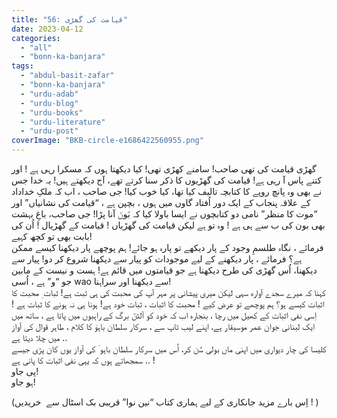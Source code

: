 ```yaml
---
title: "56: قیامت کی گھڑی"
date: 2023-04-12
categories: 
  - "all"
  - "bonn-ka-banjara"
tags: 
  - "abdul-basit-zafar"
  - "bonn-ka-banjara"
  - "urdu-adab"
  - "urdu-blog"
  - "urdu-books"
  - "urdu-literature"
  - "urdu-post"
coverImage: "BKB-circle-e1686422560955.png"
---
```


گھڑی قیامت کی تھی صاحب! سامنے کھڑی تھی! کیا دیکھتا ہوں کہ مسکرا رہی ہے ! اور کتنے پاس آ رہی ہے! قیامت کی گھڑیوں کا ذکر سنا کرتے تھے، آج دیکھتے ہیں! بہ خدا جس نے بھی وہ پانچ روپے کا کتابچہ تالیف کیا تھا، کیا خوب کیا! جی صاحب ، اب کہ ملکِ خداداد کے علاقہ پنجاب کے ایک دور اُفتاد گاوں میں ہوں ، بچپن ہے ، “قیامت کی نشانیاں” اور “موت کا منظر” نامی دو کتابچوں نے ایسا باولا کیا کہ بَونؔ آنا پڑا! جی صاحب، باغِ بہشت بھی بون کی ب سے ہی ہے ! وہ تو ہے لیکن قیامت کی گھڑیاں ! قیامت کے گھڑیال ! اُن کی بابت بھی تو کچھ کہیے!  
فرمائے ، نگاہ طلسمِ وجود کے پار دیکھے تو پارہ ہو جائے! ہم پوچھے پار دیکھنا کیسے ممکن ہے؟ فرمائے ، پار دیکھنے کے لیے موجودات کو پیار سے دیکھنا شروع کر دو! پیار سے دیکھنا، اُس گھڑی کی طرح دیکھنا ہے جو قیامتوں میں قائم ہے! ہست و نیست کے مابین جو “و” ہے ، اُسی wao سے دیکھنا اور سراہنا!  
کہنا کہ میرے سجدے آوارہ سہی لیکن میری پیشانی پر مہر آپ کی محبت کی ہی ثبت ہے! ثبات ِ محبت کا اثبات کیسے ہو؟ ہم پوچھے تو عرض کیے ! محبت کا اثبات ، ثبات خود ہے! ہونا ہی نہ ہونے کا ثبات ہے ! اِسی نفی اثبات کے کھیل میں رچا ، بنجارہ اب کہ خود کو آلٹنؔ برگ کے راہبوں میں پاتا ہے ، ساتھ میں ایک لبنانی جوان عمر موسیقار ہے، اپنے لیب ٹاپ سے ، سرکار سلطان باہوؔ کا کلام ، طاہر قوال کی آواز میں چلا دیتا ہے ..  
کلیسا کی چار دیواری میں اپنی ماں بولی سُن کر، اُس میں سرکار سلطان باہو ؔ کی آواز یوں کان پڑی جیسے .. سمجھاتے ہوں کہ یہی نفی اثبات کا پانی ہے !  
پی جاو!  
ہو جاو!

(اِس بارے مزید جانکاری کے لیے ہماری کتاب “نین نوا” قریبی بک اسٹال سے  خریدیں ! )

